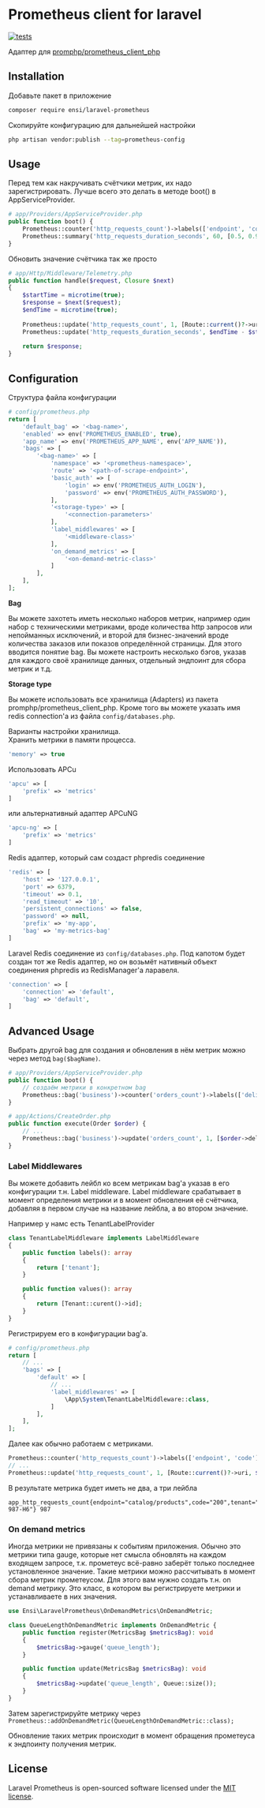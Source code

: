 # Prometheus client for laravel

[![tests](https://github.com/ensi-platform/laravel-prometheus/actions/workflows/tests.yml/badge.svg)](https://github.com/ensi-platform/laravel-prometheus/actions/workflows/tests.yml)

Адаптер для [promphp/prometheus_client_php](https://github.com/PromPHP/prometheus_client_php)

## Installation

Добавьте пакет в приложение
```bash
composer require ensi/laravel-prometheus
```

Скопируйте конфигурацию для дальнейшей настройки
```bash
php artisan vendor:publish --tag=prometheus-config
```

## Usage

Перед тем как накручивать счётчики метрик, их надо зарегистрировать. Лучше всего это делать в методе boot() в AppServiceProvider.
```php
# app/Providers/AppServiceProvider.php
public function boot() {
    Prometheus::counter('http_requests_count')->labels(['endpoint', 'code']);
    Prometheus::summary('http_requests_duration_seconds', 60, [0.5, 0.95, 0.99]);
}
```
Обновить значение счётчика так же просто
```php
# app/Http/Middleware/Telemetry.php
public function handle($request, Closure $next)
{
    $startTime = microtime(true);
    $response = $next($request);
    $endTime = microtime(true);
    
    Prometheus::update('http_requests_count', 1, [Route::current()?->uri, $response->status()]);
    Prometheus::update('http_requests_duration_seconds', $endTime - $startTime);
    
    return $response;
}
```

## Configuration

Структура файла конфигурации

```php
# config/prometheus.php
return [
    'default_bag' => '<bag-name>',
    'enabled' => env('PROMETHEUS_ENABLED', true),
    'app_name' => env('PROMETHEUS_APP_NAME', env('APP_NAME')),
    'bags' => [
        '<bag-name>' => [
            'namespace' => '<prometheus-namespace>',
            'route' => '<path-of-scrape-endpoint>',
            'basic_auth' => [
                'login' => env('PROMETHEUS_AUTH_LOGIN'),
                'password' => env('PROMETHEUS_AUTH_PASSWORD'),
            ],
            '<storage-type>' => [
                '<connection-parameters>'
            ],
            'label_middlewares' => [
                '<middleware-class>'
            ],
            'on_demand_metrics' => [
                '<on-demand-metric-class>'
            ]  
        ],
    ],
];
```

**Bag**

Вы можете захотеть иметь несколько наборов метрик, например один набор с техническими метриками, вроде количества http запросов или непойманных исключений,
и второй для бизнес-значений вроде количества заказов или показов определённой страницы.
Для этого вводится понятие bag. 
Вы можете настроить несколько бэгов, указав для каждого своё хранилище данных, отдельный эндпоинт для сбора метрик и т.д.

**Storage type**

Вы можете использовать все хранилища (Adapters) из пакета promphp/prometheus_client_php. Кроме того вы можете указать имя
redis connection'a из файла `config/databases.php`.

Варианты настройки хранилища.  
Хранить метрики в памяти процесса.
```php
'memory' => true
```
Использовать APCu
```php
'apcu' => [
    'prefix' => 'metrics'
]
```
или альтернативный адаптер APCuNG
```php
'apcu-ng' => [
    'prefix' => 'metrics'
]
```
Redis адаптер, который сам создаст phpredis соединение
```php
'redis' => [
    'host' => '127.0.0.1',
    'port' => 6379,
    'timeout' => 0.1,
    'read_timeout' => '10',
    'persistent_connections' => false,
    'password' => null,
    'prefix' => 'my-app',
    'bag' => 'my-metrics-bag'
]
```
Laravel Redis соединение из `config/databases.php`. Под капотом будет создан тот же Redis адаптер,
но он возьмёт нативный объект соединения phpredis из RedisManager'a ларавеля.
```php
'connection' => [
    'connection' => 'default',
    'bag' => 'default',
]
```
## Advanced Usage
Выбрать другой bag для создания и обновления в нём метрик можно через метод `bag($bagName)`.
```php
# app/Providers/AppServiceProvider.php
public function boot() {
    // создаём метрики в конкретном bag
    Prometheus::bag('business')->counter('orders_count')->labels(['delivery_type', 'payment_method'])
}

# app/Actions/CreateOrder.php
public function execute(Order $order) {
    // ...
    Prometheus::bag('business')->update('orders_count', 1, [$order->delivery_type, $order->payment_method]);
}
```

### Label Middlewares

Вы можете добавить лейбл ко всем метрикам bag'a указав в его конфигурации т.н. Label middleware. Label middleware 
срабатывает в момент определения метрики и в момент обновления её счётчика, добавляя в первом случае на название лейбла, 
а во втором значение.  

Например у намс есть TenantLabelProvider
```php
class TenantLabelMiddleware implements LabelMiddleware
{
    public function labels(): array
    {
        return ['tenant'];
    }

    public function values(): array
    {
        return [Tenant::curent()->id];
    }
}
```
Регистрируем его в конфигурации bag'a.
```php
# config/prometheus.php
return [
    // ...
    'bags' => [
        'default' => [
            // ...
            'label_middlewares' => [
                \App\System\TenantLabelMiddleware::class,
            ]
        ],
    ],
];
```
Далее как обычно работаем с метриками.
```php
Prometheus::counter('http_requests_count')->labels(['endpoint', 'code']);
// ...
Prometheus::update('http_requests_count', 1, [Route::current()?->uri, $response->status()]);
```
В результате метрика будет иметь не два, а три лейбла
```
app_http_requests_count{endpoint="catalog/products",code="200",tenant="JBZ-987-H6"} 987
```

### On demand metrics

Иногда метрики не привязаны к событиям приложения. Обычно это метрики типа gauge, которые нет смысла обновлять на каждом входящем запросе,
т.к. прометеус всё-равно заберёт только последнее установленное значение.
Такие метрики можно рассчитывать в момент сбора метрик прометеусом.
Для этого вам нужно создать т.н. on demand метрику. Это класс, в котором вы регистрируете метрики и устанавливаете в них значения.
```php
use Ensi\LaravelPrometheus\OnDemandMetrics\OnDemandMetric;

class QueueLengthOnDemandMetric implements OnDemandMetric {
    public function register(MetricsBag $metricsBag): void
    {
        $metricsBag->gauge('queue_length');
    }

    public function update(MetricsBag $metricsBag): void
    {
        $metricsBag->update('queue_length', Queue::size());
    }
}
```
Затем зарегистрируйте метрику через `Prometheus::addOnDemandMetric(QueueLengthOnDemandMetric::class);` 

Обновление таких метрик происходит в момент обращения прометеуса к эндпоинту получения метрик.

## License
Laravel Prometheus is open-sourced software licensed under the [MIT license](LICENSE.md).
